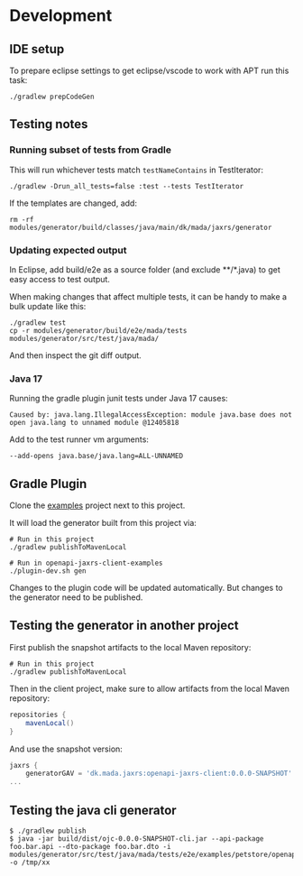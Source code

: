 # Development

## IDE setup

To prepare eclipse settings to get eclipse/vscode to work with APT run this task:

    ./gradlew prepCodeGen

## Testing notes

### Running subset of tests from Gradle

This will run whichever tests match `testNameContains` in TestIterator:

    ./gradlew -Drun_all_tests=false :test --tests TestIterator

If the templates are changed, add:

    rm -rf modules/generator/build/classes/java/main/dk/mada/jaxrs/generator


### Updating expected output

In Eclipse, add build/e2e as a source folder (and exclude **/*.java) to get easy access to test output.

When making changes that affect multiple tests, it can be handy to make a bulk update like this:

    ./gradlew test
    cp -r modules/generator/build/e2e/mada/tests modules/generator/src/test/java/mada/

And then inspect the git diff output.

### Java 17

Running the gradle plugin junit tests under Java 17 causes:

    Caused by: java.lang.IllegalAccessException: module java.base does not open java.lang to unnamed module @12405818
    
Add to the test runner vm arguments:

    --add-opens java.base/java.lang=ALL-UNNAMED

## Gradle Plugin

Clone the [examples](https://github.com/jskov/openapi-jaxrs-client-examples) project next to this project.

It will load the generator built from this project via:

    # Run in this project
    ./gradlew publishToMavenLocal
    
    # Run in openapi-jaxrs-client-examples
    ./plugin-dev.sh gen

Changes to the plugin code will be updated automatically.
But changes to the generator need to be published.

## Testing the generator in another project

First publish the snapshot artifacts to the local Maven repository:

    # Run in this project
    ./gradlew publishToMavenLocal

Then in the client project, make sure to allow artifacts from the local Maven repository:

```gradle
repositories {
    mavenLocal()
}
```

And use the snapshot version:

```gradle
jaxrs {
    generatorGAV = 'dk.mada.jaxrs:openapi-jaxrs-client:0.0.0-SNAPSHOT'
...
```

## Testing the java cli generator

```console
$ ./gradlew publish
$ java -jar build/dist/ojc-0.0.0-SNAPSHOT-cli.jar --api-package foo.bar.api --dto-package foo.bar.dto -i modules/generator/src/test/java/mada/tests/e2e/examples/petstore/openapi.yaml -o /tmp/xx
```

